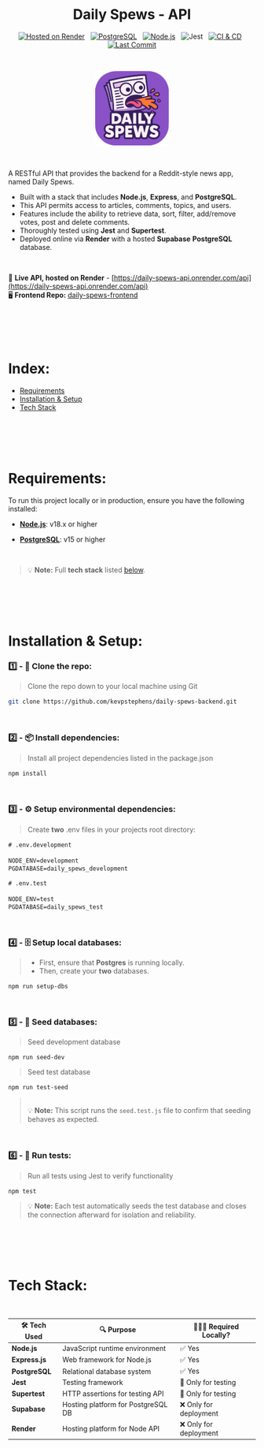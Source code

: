 <div align="center">

# Daily Spews - API

[![Hosted on Render](https://img.shields.io/badge/Hosted-Render-purple)](https://daily-spews-api.onrender.com/api)
&nbsp;
[![PostgreSQL](https://img.shields.io/badge/PostgreSQL-v15+-blue)](https://www.postgresql.org/)
&nbsp;
[![Node.js](https://img.shields.io/badge/Node.js-v18+-green)](https://nodejs.org/)
&nbsp;
![Jest](https://img.shields.io/badge/Tested_with-Jest-%23C21325?logo=jest&logoColor=white)
&nbsp;
[![CI & CD](https://github.com/kevpstephens/daily-spews-backend/actions/workflows/ci-cd.yml/badge.svg?cacheBust=1)](https://github.com/kevpstephens/daily-spews-backend/actions/workflows/ci-cd.yml)
&nbsp;
[![Last Commit](https://img.shields.io/github/last-commit/kevpstephens/daily-spews-backend)](https://github.com/kevpstephens/daily-spews-backend/commits/main)

</div>
<!-- [![version](https://img.shields.io/npm/v/express)](https://nodejs.org/) -->
<!-- ![Express](https://img.shields.io/badge/Express.js-404D59?logo=express) -->

<br>
<p align="center">
  <img src="public/images/daily-spews-logo.png" alt="Daily Spews Logo" width="150" height=auto/>
</p>
<br>

A RESTful API that provides the backend for a Reddit-style news app, named Daily Spews. <br>

- Built with a stack that includes **Node.js**, **Express**, and **PostgreSQL**.
- This API permits access to articles, comments, topics, and users.
- Features include the ability to retrieve data, sort, filter, add/remove votes, post and delete comments.
- Thoroughly tested using **Jest** and **Supertest**.
- Deployed online via **Render** with a hosted **Supabase** **PostgreSQL** database.

<br>

🔗 **Live API, hosted on Render** - [https://daily-spews-api.onrender.com/api](https://daily-spews-api.onrender.com/api) <br>
🖥️ **Frontend Repo:** [daily-spews-frontend](https://github.com/kevpstephens/daily-spews-frontend)

## <br><br>

# Index:

- [Requirements](#requirements)
- [Installation & Setup](#installation--setup)
- [Tech Stack](#tech-stack)

## <br><br>

# Requirements:

To run this project locally or in production, ensure you have the following installed:

- [**Node.js**](http://nodejs.org): v18.x or higher

- [**PostgreSQL**](https://www.postgresql.org): v15 or higher

<br>

> 💡 **Note:** Full **tech stack** listed <u>[below](#tech-stack)</u>.

## <br><br>

# Installation & Setup:

### 1️⃣ - 🧬 Clone the repo:

> Clone the repo down to your local machine using Git

```bash
git clone https://github.com/kevpstephens/daily-spews-backend.git
```

<br>

### 2️⃣ - 📦 Install dependencies:

> Install all project dependencies listed in the package.json

```bash
npm install
```

<br>

### 3️⃣ - ⚙️ Setup environmental dependencies:

> Create **two** .env files in your projects root directory:

```shell
# .env.development

NODE_ENV=development
PGDATABASE=daily_spews_development
```

```shell
# .env.test

NODE_ENV=test
PGDATABASE=daily_spews_test
```

<br>

### 4️⃣ - 🗄️ Setup local databases:

> - First, ensure that **Postgres** is running locally.
> - Then, create your **two** databases.

```shell
npm run setup-dbs
```

<br>

### 5️⃣ - 🌱 Seed databases:

> Seed development database

```shell
npm run seed-dev
```

> Seed test database

```shell
npm run test-seed
```

> <br> 💡 **Note:** This script runs the `seed.test.js` file to confirm that seeding behaves as expected.

<br>

### 6️⃣ - 🧪 Run tests:

> Run all tests using Jest to verify functionality

```shell
npm test
```

> 💡 **Note:** Each test automatically seeds the test database and closes the connection afterward for isolation and reliability.

## <br><br>

# Tech Stack:

<br>

| 🛠️ Tech Used   | 🔍 Purpose                         | 🧑🏻‍💻 Required Locally?   |
| -------------- | ---------------------------------- | ---------------------- |
| **Node.js**    | JavaScript runtime environment     | ✅ Yes                 |
| **Express.js** | Web framework for Node.js          | ✅ Yes                 |
| **PostgreSQL** | Relational database system         | ✅ Yes                 |
| **Jest**       | Testing framework                  | 🔶 Only for testing    |
| **Supertest**  | HTTP assertions for testing API    | 🔶 Only for testing    |
| **Supabase**   | Hosting platform for PostgreSQL DB | ❌ Only for deployment |
| **Render**     | Hosting platform for Node API      | ❌ Only for deployment |
